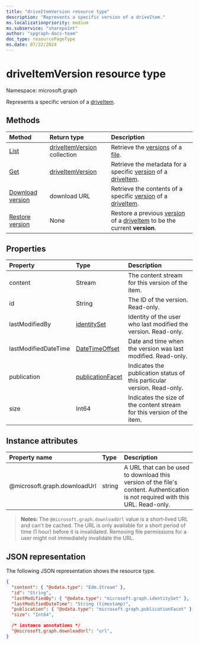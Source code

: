 ```yaml
---
title: "driveItemVersion resource type"
description: "Represents a specific version of a driveItem."
ms.localizationpriority: medium
ms.subservice: "sharepoint"
author: "spgraph-docs-team"
doc_type: resourcePageType
ms.date: 07/22/2024
---
```


# driveItemVersion resource type

Namespace: microsoft.graph

Represents a specific version of a [driveItem](driveitem.md).

## Methods

| Method | Return type | Description |
|:---|:---|:---|
| [List](../api/driveitem-list-versions.md)                           | [driveItemVersion](../resources/driveitemversion.md) collection | Retrieve the [versions](../resources/driveitemversion.md) of a [file](../resources/driveitem.md).|
| [Get](../api/driveitemversion-get.md)                                | [driveItemVersion](../resources/driveitemversion.md) | Retrieve the metadata for a specific [version](../resources/driveitemversion.md) of a [driveItem](../resources/driveitem.md).|
| [Download version](../api/driveitemversion-get-contents.md)                  | download URL | Retrieve the contents of a specific [version](../resources/driveitemversion.md) of a [driveItem](../resources/driveitem.md). |
| [Restore version](../api/driveitemversion-restore.md)                        | None | Restore a previous [version](../resources/driveitemversion.md) of a [driveItem](../resources/driveitem.md) to be the current **version**.|

## Properties

|      Property        |                         Type                         |                               Description                               |
| :------------------- | :--------------------------------------------------- | :---------------------------------------------------------------------- |
| content              | Stream                                               | The content stream for this version of the item.                        |
| id                   | String                                               | The ID of the version. Read-only.                                       |
| lastModifiedBy       | [identitySet](../resources/identityset.md)           | Identity of the user who last modified the version. Read-only.          |
| lastModifiedDateTime | [DateTimeOffset](../resources/timestamp.md)          | Date and time when the version was last modified. Read-only.            |
| publication          | [publicationFacet](../resources/publicationfacet.md) | Indicates the publication status of this particular version. Read-only. |
| size                 | Int64                                                | Indicates the size of the content stream for this version of the item.  |


## Instance attributes

| Property name                     | Type   | Description
|:----------------------------------|:-------|:--------------------------------
| @microsoft.graph.downloadUrl      | string | A URL that can be used to download this version of the file's content. Authentication is not required with this URL. Read-only.

>**Notes:**
>The `@microsoft.graph.downloadUrl` value is a short-lived URL and can't be cached. The URL is only available for a short period of time (1 hour) before it is invalidated.
Removing file permissions for a user might not immediately invalidate the URL.

## JSON representation

The following JSON representation shows the resource type.

<!--{
  "blockType": "resource",
  "baseType": "microsoft.graph.baseItemVersion",
  "@odata.type": "microsoft.graph.driveItemVersion",
  "@type.aka": "oneDrive.driveItemVersion"
}-->

```json
{
  "content": { "@odata.type": "Edm.Stream" },
  "id": "String",
  "lastModifiedBy": { "@odata.type": "microsoft.graph.identitySet" },
  "lastModifiedDateTime": "String (timestamp)",
  "publication": { "@odata.type": "microsoft.graph.publicationFacet" },
  "size": "Int64",

  /* instance annotations */
  "@microsoft.graph.downloadUrl": "url",
}
```


<!-- {
  "type": "#page.annotation",
  "description": "The version facet provides information about the properties of a file version.",
  "keywords": "version,versions,version-history,history",
  "section": "documentation",
  "tocPath": "Facets/Version"
} -->

